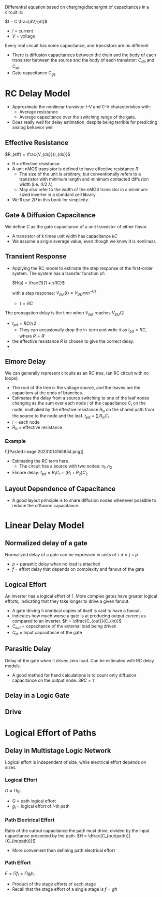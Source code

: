 Differential equation based on charging/dischargint of capacitances in a circuit is:

$I = C \frac{dV}{dt}$
- $I$ = current
- $V$ = voltage

Every real circuit has some capacitance, and transistors are no different
- There is diffusion capacitances between the drain and the body of each transistor between the source and the body of each transistor: $C_{db}$ and $C_{sb}$
- Gate capacitance $C_{gs}$

# RC Delay Model
- Approximate the nonlinear transistor I-V and C-V characteristics with:
	- Average resistance 
	- Average capacitance
	  over the switching range of the gate. 
- Does really well for delay estimation, despite being terrible for predicting analog behavior well
## Effective Resistance
$R_{eff} = \frac{V_{ds}}{I_{ds}}$
- R = effective resistance
- A unit nMOS transistor is defined to have effective resistance $R$
	- The size of the unit is arbitrary, but conventionally refers to a transistor with minimum length and minimum contacted diffusion width (i.e. 4/2 $\lambda$)
	- May also refer to the width of the nMOS transistor in a minimum-sized inverter in a standard cell library. 
- We'll use $2R$ in this book for simplicity. 
## Gate & Diffusion Capacitance
We define $C$ as the gate capacitance of a unit transistor of either flavor. 
- A transistor of $k$ times unit width has capacitance $kC$
- We assume a single average value, even though we know it is nonlinear. 
## Transient Response
- Applying the RC model to estimate the step response of the first-order system. The system has a transfer function of:
  
  $H(s) = \frac{1}{1 + sRC}$
  
  with a step response:
  $V_{out}(t) = V_{DD}\exp^{-t/\tau}$
  - $\tau = RC$

The propagation delay is the time when $V_{out}$ reaches $V_{DD} / 2$
- $t_{pd} = RC\ln2$
	- They can occasionally drop the $\ln$ term and write it as $t_{pd} = RC$, where $R = R'$
- the effective resistance $R$ is chosen to give the correct delay. 
- 
## Elmore Delay
We can generally represent circuits as an RC tree, (an RC circuit with no loops). 
- The root of the tree is the voltage source, and the leaves are the capacitors at the ends of branches. 
- Estimates the delay from a source switching to one of the leaf nodes changing as the sum over each node *i* of the capacitance $C_i$ on the node, multiplied by the effective resistance $R_{is}$ on the shared path from the source to the node and the leaf. 
$t_{pd} = \sum_{i}R_{is}C_i$  
- $i$ = each node
- $R_{is}$ = effective resistance

### Example
![[Pasted image 20231014165854.png]]
- Estimating the RC term here.
	- The circuit has a source with two nodes: $n_1, n_2$
- Elmore delay: $t_{pd} = R_1C_1 + (R_1 + R_2)C_2$


## Layout Dependence of Capacitance
- A good layout principle is to share diffusion nodes whenever possible to reduce the diffusion capacitance. 


# Linear Delay Model
## Normalized delay of a gate
Normalized delay of a gate can be expressed in units of $\tau$
$d = f + p$
- $p$ = parasitic delay when no load is attached
- $f$ = effort delay that depends on complexity and fanout of the gate
## Logical Effort
An inverter has a logical effort of 1. More complex gates have greater logical efforts, indicating that they take longer to drive a given fanout.
- A gate driving $h$ identical copies of itself is said to have a fanout.
- Indicates how much worse a gate is at producing output current as compared to an inverter.
$h = \dfrac{C_{out}}{C_{in}}$
- $C_{out}$ = capacitance of the external load being driven
- $C_{in}$ = Input capacitance of the gate

## Parasitic Delay
Delay of the gate when it drives zero load. Can be estimated with RC delay models.
- A good method for hand calculations is to count only diffusion capacitance on the output node.
$3RC = \tau$
## Delay in a Logic Gate
## Drive


# Logical Effort of Paths

## Delay in Multistage Logic Network
Logical effort is independent of size, while electrical effort depends on sizes. 

### Logical Effort
$G = \Pi g_i$
- $G$ = path logical effort
- $g_i$ = logical effort of *i*-th path
### Path Electrical Effort
Ratio of the output capacitance the path must drive, divided by the input capacitance presented by the path. 
$H = \dfrac{C_{out(path)}}{C_{in(path)}}$
- More convenient than defining path electrical effort
### Path Effort
$F = \Pi f_i = \Pi g_i h_i$
- Product of the stage efforts of each stage
- Recall that the stage effort of a single stage is $f = gh$